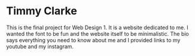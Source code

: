 # Timmy Clarke
This is the final project for Web Design 1. It is a website dedicated to me. I wanted the font to be fun and the website itself to be minimalistic. The bio says everything you need to know about me and I provided links to my youtube and my instagram. 